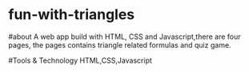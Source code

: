 # fun-with-triangles
#about
A web app build with HTML, CSS and Javascript,there are four pages, the pages contains triangle related formulas and quiz game.

#Tools & Technology
HTML,CSS,Javascript
